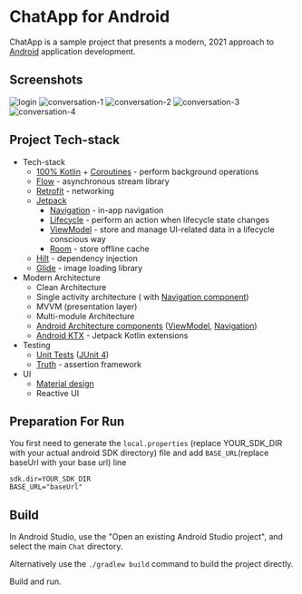 # ChatApp for Android

ChatApp is a sample project that presents a modern, 2021 approach to [Android](https://en.wikipedia.org/wiki/Android_(operating_system)) application development.

## Screenshots

![login](https://github.com/cenkgun/chat/blob/develop/art/art-1.png?raw=true)
![conversation-1](https://github.com/cenkgun/chat/blob/develop/art/art-2.png?raw=true)
![conversation-2](https://github.com/cenkgun/chat/blob/develop/art/art-3.png?raw=true)
![conversation-3](https://github.com/cenkgun/chat/blob/develop/art/art-4.png?raw=true)
![conversation-4](https://github.com/cenkgun/chat/blob/develop/art/art-5.png?raw=true)

## Project Tech-stack

* Tech-stack
    * [100% Kotlin](https://kotlinlang.org/) + [Coroutines](https://kotlinlang.org/docs/reference/coroutines-overview.html) - perform background operations
    * [Flow](https://developer.android.com/kotlin/flow) - asynchronous stream library
    * [Retrofit](https://square.github.io/retrofit/) - networking
    * [Jetpack](https://developer.android.com/jetpack)
        * [Navigation](https://developer.android.com/topic/libraries/architecture/navigation/) - in-app navigation
        * [Lifecycle](https://developer.android.com/topic/libraries/architecture/lifecycle) - perform an action when lifecycle state changes
        * [ViewModel](https://developer.android.com/topic/libraries/architecture/viewmodel) - store and manage UI-related data in a lifecycle conscious way
        * [Room](https://developer.android.com/jetpack/androidx/releases/room) - store offline cache
    * [Hilt](https://dagger.dev/hilt/) - dependency injection
    * [Glide](https://bumptech.github.io/glide/) - image loading library
* Modern Architecture
    * Clean Architecture
    * Single activity architecture ( with [Navigation component](https://developer.android.com/guide/navigation/navigation-getting-started))
    * MVVM (presentation layer)
    * Multi-module Architecture
    * [Android Architecture components](https://developer.android.com/topic/libraries/architecture) ([ViewModel](https://developer.android.com/topic/libraries/architecture/livedata), [Navigation](https://developer.android.com/jetpack/androidx/releases/navigation))
    * [Android KTX](https://developer.android.com/kotlin/ktx) - Jetpack Kotlin extensions
* Testing
    * [Unit Tests](https://en.wikipedia.org/wiki/Unit_testing) ([JUnit 4](https://junit.org/junit4/))
    * [Truth](https://truth.dev/) - assertion framework
* UI
    * [Material design](https://material.io/design)
    * Reactive UI

## Preparation For Run
You first need to generate the `local.properties` (replace YOUR_SDK_DIR with
your actual android SDK directory) file and add `BASE_URL`(replace baseUrl with your base url) line

    sdk.dir=YOUR_SDK_DIR
    BASE_URL="baseUrl"

## Build

In Android Studio, use the "Open an existing Android Studio project", and select the main `Chat` directory.

Alternatively use the `./gradlew build` command to build the project directly.

Build and run.